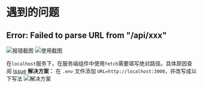 # 遇到的问题

## Error: Failed to parse URL from "/api/xxx"

![报错截图](https://cdn.jsdelivr.net/gh/Ten-K/picgo/img/20230922184815.png)
![使用截图](https://cdn.jsdelivr.net/gh/Ten-K/picgo/img/20230922190344.png)

在`localhost`服务下，在服务端组件中使用`fetch`需要填写绝对路径。具体原因查阅 [issue](https://github.com/vercel/next.js/issues/44062)
**解决方案：**
在 `.env` 文件添加 `URL=http://localhost:3000`，并改写成以下写法
![解决方案](https://cdn.jsdelivr.net/gh/Ten-K/picgo/img/20230922190148.png)
